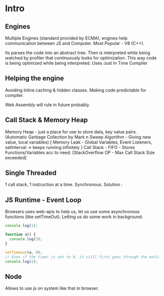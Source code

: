 # Intro

## Engines

Multiple Engines (standard provided by ECMA), engines help communication between JS and Computer. Most Popular - V8 (C++).

Its parses the code into an abstract tree. Then is interpreted while being watched by profiler that continuously looks for optimization. This way code is being optimized while being interpreted. Uses Just In Time Compiler

## Helping the engine

Avoiding Inline caching & hidden classes. Making code predictable for compiler.

Web Assembly will rule in future probably.

## Call Stack & Memory Heap

Memory Heap - just a place for use to store data, key value pairs. (Automatic Garbage Collection by Mark n Sweep Algorithm - Giving new value, local variables) [ Memory Leak - Global Variables, Event Listeners, setInterval -> keeps running infinitely ]
Call Stack - FIFO - Stores Functions/Variables acc to need. [StackOverflow OP -  Max Call Stack Size exceeded]

## Single Threaded

1 call stack, 1 instruction at a time. Synchronous. Solution :

## JS Runtime - Event Loop

Browsers uses web-apis to help us, let us use some asynchronous functions (like setTimeOut). Letting us do some work in background.

```js
console.log(1);

function a() {
  console.log(3);
}

setTimeout(a, 0);
// Even if the timer is set to 0, it still first goes through the entire file , making sure the stack is empty before executing it
console.log(2);
```

## Node

Allows to use js on system like that in browser.
